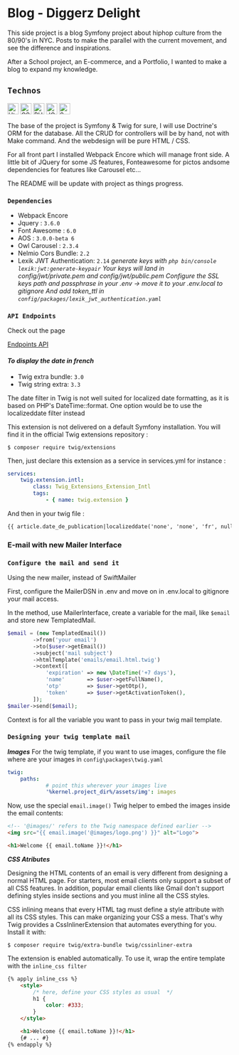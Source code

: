 # Blog - Diggerz Delight

This side project is a blog Symfony project about hiphop culture from the 80/90's in NYC. Posts to make the parallel with the current movement, and see the difference and inspirations.

After a School project, an E-commerce, and a Portfolio, I wanted to make a blog to expand my knowledge.

## `Technos`

<img src="https://img.shields.io/badge/HTML5-E34F26?style=for-the-badge&logo=html5&logoColor=white" alt="Html logo" title="Html" height="25" /> <img src="https://img.shields.io/badge/CSS3-1572B6?style=for-the-badge&logo=css3&logoColor=white" alt="CSS logo" title="CSS" height="25"/> <img src="https://img.shields.io/badge/PHP-777BB4?style=for-the-badge&logo=php&logoColor=white" alt="PHP logo" title="PHP" height="25"/> <img src="https://img.shields.io/badge/jQuery-0769AD?style=for-the-badge&logo=jquery&logoColor=white" alt="JQuery logo" title="JQuery" height="25" /> <img src="https://img.shields.io/badge/Symfony-282C34?logo=symfony&logoColor=3DDC84" alt="Symfony logo" title="Symfony" height="25" />

The base of the project is Symfony & Twig for sure, I will use Doctrine's ORM for the database. 
All the CRUD for controllers will be by hand, not with Make command.
And the webdesign will be pure HTML / CSS.

For all front part I installed Webpack Encore which will manage front side.
A little bit of JQuery for some JS features, Fonteawesome for pictos andsome dependencies for features like Carousel etc...


The README will be update with project as things progress.

### `Dependencies`

- Webpack Encore
- Jquery : `3.6.0`
- Font Awesome : `6.0`
- AOS : `3.0.0-beta 6`
- Owl Carousel : `2.3.4`
- Nelmio Cors Bundle: `2.2`
- Lexik JWT Authentication: `2.14` *generate keys with `php bin/console lexik:jwt:generate-keypair` Your keys will land in config/jwt/private.pem and config/jwt/public.pem*
 *Configure the SSL keys path and passphrase in your .env -> move it to your .env.local to gitignore*
 *And add token_ttl in `config/packages/lexik_jwt_authentication.yaml`*


### `API Endpoints`

Check out the page

[Endpoints API](endpoints.md)
  
  
#### **_To display the date in french_**
- Twig extra bundle: `3.0`
- Twig string extra: `3.3`
  
The date filter in Twig is not well suited for localized date formatting, as it is based on PHP's DateTime::format. One option would be to use the localizeddate filter instead

This extension is not delivered on a default Symfony installation. You will find it in the official Twig extensions repository :

`$ composer require twig/extensions` 

Then, just declare this extension as a service in services.yml for instance :

```yaml
services:
    twig.extension.intl:
        class: Twig_Extensions_Extension_Intl
        tags:
            - { name: twig.extension }
```

And then in your twig file :

```html
{{ article.date_de_publication|localizeddate('none', 'none', 'fr', null, 'EEEE d MMMM Y') }}
```

### E-mail with new Mailer Interface

### `Configure the mail and send it`

Using the new mailer, instead of SwiftMailer

First, configure the MailerDSN in .env and move on in .env.local to gitignore your mail access.

In the method, use MailerInterface, create a variable for the mail, like `$email` and store new TemplatedMail.

```php
$email = (new TemplatedEmail())
        ->from('your email')
        ->to($user->getEmail())
        ->subject('mail subject')
        ->htmlTemplate('emails/email.html.twig')
        ->context([
            'expiration' => new \DateTime('+7 days'),
            'name'       => $user->getFullName(),
            'otp'        => $user->getOtp(),
            'token'      => $user->getActivationToken(),
        ]);
$mailer->send($email);
```

Context is for all the variable you want to pass in your twig mail template.

### `Designing your twig template mail`

__*Images*__
For the twig template, if you want to use images, configure the file where are your images in `config\packages\twig.yaml`

```yaml
twig:
    paths:
            # point this wherever your images live
            '%kernel.project_dir%/assets/img': images
```

Now, use the special `email.image()` Twig helper to embed the images inside the email contents:

```html
<!-- '@images/' refers to the Twig namespace defined earlier -->
<img src="{{ email.image('@images/logo.png') }}" alt="Logo">

<h1>Welcome {{ email.toName }}!</h1>
```

__*CSS Atributes*__

Designing the HTML contents of an email is very different from designing a normal HTML page. For starters, most email clients only support a subset of all CSS features. In addition, popular email clients like Gmail don't support defining styles inside <style> ... </style> sections and you must inline all the CSS styles.

CSS inlining means that every HTML tag must define a style attribute with all its CSS styles. This can make organizing your CSS a mess. That's why Twig provides a CssInlinerExtension that automates everything for you. Install it with:

`$ composer require twig/extra-bundle twig/cssinliner-extra`

The extension is enabled automatically. To use it, wrap the entire template with the `inline_css filter`

```html
{% apply inline_css %}
    <style>
        /* here, define your CSS styles as usual  */
        h1 {
            color: #333;
        }
    </style>

    <h1>Welcome {{ email.toName }}!</h1>
    {# ... #}
{% endapply %}
```